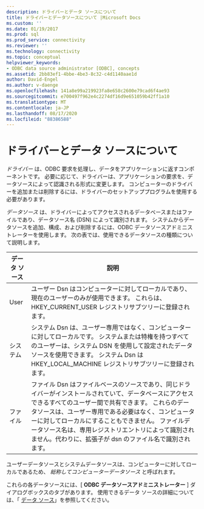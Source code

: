 ```yaml
---
description: ドライバーとデータ ソースについて
title: ドライバーとデータソースについて |Microsoft Docs
ms.custom: ''
ms.date: 01/19/2017
ms.prod: sql
ms.prod_service: connectivity
ms.reviewer: ''
ms.technology: connectivity
ms.topic: conceptual
helpviewer_keywords:
- ODBC data source administrator [ODBC], concepts
ms.assetid: 2bb83ef1-4bbe-4be3-8c32-c4d1140aae1d
author: David-Engel
ms.author: v-daenge
ms.openlocfilehash: 141a8e99a219923fa8e658c2600e79cad6f4ae93
ms.sourcegitcommit: e700497f962e4c2274df16d9e651059b42ff1a10
ms.translationtype: MT
ms.contentlocale: ja-JP
ms.lasthandoff: 08/17/2020
ms.locfileid: "88386588"
---
```

# <a name="about-drivers-and-data-sources"></a>ドライバーとデータ ソースについて
*ドライバー* は、ODBC 要求を処理し、データをアプリケーションに返すコンポーネントです。 必要に応じて、ドライバーは、アプリケーションの要求を、データソースによって認識される形式に変更します。 コンピューターのドライバーを追加または削除するには、ドライバーのセットアッププログラムを使用する必要があります。  
  
 *データソース* は、ドライバーによってアクセスされるデータベースまたはファイルであり、データソース名 (DSN) によって識別されます。 システムからデータソースを追加、構成、および削除するには、ODBC データソースアドミニストレーターを使用します。 次の表では、使用できるデータソースの種類について説明します。  
  
|データ ソース|説明|  
|-----------------|-----------------|  
|User|ユーザー Dsn はコンピューターに対してローカルであり、現在のユーザーのみが使用できます。 これらは、HKEY_CURRENT_USER レジストリサブツリーに登録されます。|  
|システム|システム Dsn は、ユーザー専用ではなく、コンピューターに対してローカルです。 システムまたは特権を持つすべてのユーザーは、システム DSN を使用して設定されたデータソースを使用できます。 システム Dsn は HKEY_LOCAL_MACHINE レジストリサブツリーに登録されます。|  
|ファイル|ファイル Dsn はファイルベースのソースであり、同じドライバーがインストールされていて、データベースにアクセスできるすべてのユーザー間で共有できます。 これらのデータソースは、ユーザー専用である必要はなく、コンピューターに対してローカルにすることもできません。 ファイルデータソース名は、専用レジストリエントリによって識別されません。代わりに、拡張子が dsn のファイル名で識別されます。|  
  
 ユーザーデータソースとシステムデータソースは、コンピューターに対してローカルであるため、 *総称してコンピューターデータソース* と呼ばれます。  
  
 これらの各データソースには、[ **ODBC データソースアドミニストレーター** ] ダイアログボックスのタブがあります。 使用できるデータ ソースの詳細については、「 [データ ソース](../../odbc/reference/data-sources.md)」を参照してください。

